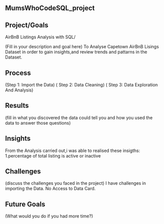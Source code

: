 ## MumsWhoCodeSQL_project

## Project/Goals

AirBnB Listings Analysis with SQL/

(Fill in your description and goal here)
To Analyse Capetown AirBnB Lisings Dataset in order to gain insights,and review trends and pattarns in the Dataset.

## Process

(Step 1:  Import the Data)
( Step 2: Data Cleaning)
( Step 3: Data Exploration And Analysis)

## Results
(fill in what you discovered the data could tell you  and how you used the data to answer those questions)

## Insights
 From the Analysis carried out,i was able to realised these insigths:
 1.percentage of total listing is active or inactive 

## Challenges

(discuss the challenges you faced in the project)
I have challenges in importing the Data.
No Access to Data Card.
## Future Goals

(What would you do if you had more time?)
